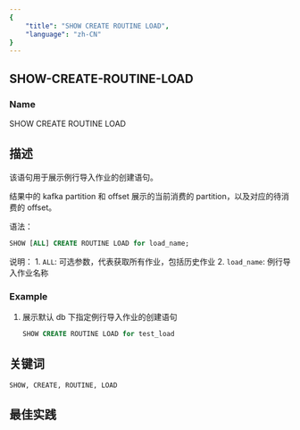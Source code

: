 ```yaml
---
{
    "title": "SHOW CREATE ROUTINE LOAD",
    "language": "zh-CN"
}
---
```


<!--
Licensed to the Apache Software Foundation (ASF) under one
or more contributor license agreements.  See the NOTICE file
distributed with this work for additional information
regarding copyright ownership.  The ASF licenses this file
to you under the Apache License, Version 2.0 (the
"License"); you may not use this file except in compliance
with the License.  You may obtain a copy of the License at

  http://www.apache.org/licenses/LICENSE-2.0

Unless required by applicable law or agreed to in writing,
software distributed under the License is distributed on an
"AS IS" BASIS, WITHOUT WARRANTIES OR CONDITIONS OF ANY
KIND, either express or implied.  See the License for the
specific language governing permissions and limitations
under the License.
-->

## SHOW-CREATE-ROUTINE-LOAD

### Name

SHOW CREATE ROUTINE LOAD

## 描述

该语句用于展示例行导入作业的创建语句。

结果中的 kafka partition 和 offset 展示的当前消费的 partition，以及对应的待消费的 offset。

语法：

```sql
SHOW [ALL] CREATE ROUTINE LOAD for load_name;
```

说明：
          1. `ALL`: 可选参数，代表获取所有作业，包括历史作业
          2.  `load_name`: 例行导入作业名称

### Example

1. 展示默认 db 下指定例行导入作业的创建语句

   ```sql
   SHOW CREATE ROUTINE LOAD for test_load
   ```

## 关键词

    SHOW, CREATE, ROUTINE, LOAD

## 最佳实践

